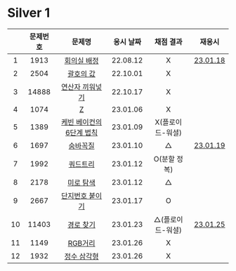 # Silver 1

|     | 문제번호 |                문제명                 | 응시 날짜 |    채점 결과     |            재응시             |
| :-: | :------: | :-----------------------------------: | :-------: | :--------------: | :---------------------------: |
|  1  |   1913   |       [회의실 배정](./1931.js)        | 22.08.12  |        X         |   [23.01.18](./1931_re.js)    |
|  2  |   2504   |        [괄호의 값](./2504.js)         | 22.10.01  |        X         |
|  3  |  14888   |     [연산자 끼워넣기](./14888.js)     | 22.10.17  |        X         |
|  4  |   1074   |            [Z](./1074.js)             | 23.01.06  |        X         |
|  5  |   1389   | [케빈 베이컨의 6단계 법칙](./1389.js) | 23.01.09  | X(플로이드-워셜) |
|  6  |   1697   |         [숨바꼭질](./1697.js)         | 23.01.10  |        △         | [23.01.19](./replay/1697.js)  |
|  7  |   1992   |         [쿼드트리](./1992.js)         | 23.01.12  |   O(분할 정복)   |
|  8  |   2178   |        [미로 탐색](./2178.js)         | 23.01.12  |        △         |
|  9  |   2667   |     [단지번호 붙이기](./2667.js)      | 23.01.17  |        O         |
| 10  |  11403   |        [경로 찾기](./11403.js)        | 23.01.23  | △(플로이드-워셜) | [23.01.25](./replay/11403.js) |
| 11  |   1149   |         [RGB거리](./1149.js)          | 23.01.26  |        X         |
| 12  |   1932   |       [정수 삼각형](./1932.js)        | 23.01.26  |        X         |
